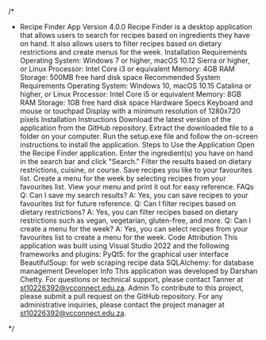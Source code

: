 /*
 * Recipe Finder App
Version 4.0.0
Recipe Finder is a desktop application that allows users to search for recipes based on ingredients they have on hand. It also allows users to filter recipes based on dietary restrictions and create menus for the week.
Installation Requirements
Operating System: Windows 7 or higher, macOS 10.12 Sierra or higher, or Linux
Processor: Intel Core i3 or equivalent
Memory: 4GB RAM
Storage: 500MB free hard disk space
Recommended System Requirements
Operating System: Windows 10, macOS 10.15 Catalina or higher, or Linux
Processor: Intel Core i5 or equivalent
Memory: 8GB RAM
Storage: 1GB free hard disk space
Hardware Specs
Keyboard and mouse or touchpad
Display with a minimum resolution of 1280x720 pixels
Installation Instructions
Download the latest version of the application from the GitHub repository.
Extract the downloaded file to a folder on your computer.
Run the setup.exe file and follow the on-screen instructions to install the application.
Steps to Use the Application
Open the Recipe Finder application.
Enter the ingredient(s) you have on hand in the search bar and click "Search."
Filter the results based on dietary restrictions, cuisine, or course.
Save recipes you like to your favourites list.
Create a menu for the week by selecting recipes from your favourites list.
View your menu and print it out for easy reference.
FAQs
Q: Can I save my search results? A: Yes, you can save recipes to your favourites list for future reference.
Q: Can I filter recipes based on dietary restrictions? A: Yes, you can filter recipes based on dietary restrictions such as vegan, vegetarian, gluten-free, and more.
Q: Can I create a menu for the week? A: Yes, you can select recipes from your favourites list to create a menu for the week.
Code Attribution
This application was built using Visual Studio 2022 and the following frameworks and plugins:
PyQt5: for the graphical user interface
BeautifulSoup: for web scraping recipe data
SQLAlchemy: for database management
Developer Info
This application was developed by Darshan Chetty. For questions or technical support, please contact Tanner at st10226392@vcconnect.edu.za.
Admin
To contribute to this project, please submit a pull request on the GitHub repository. For any administrative inquiries, please contact the project manager at st10226392@vcconnect.edu.za.

 */
